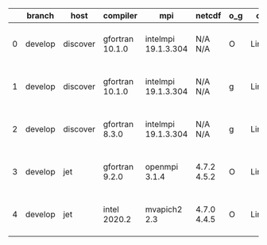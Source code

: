|    | branch   | host     | compiler        | mpi                 | netcdf      | o_g   | os    | build   | u_pass   | u_fail   | s_pass   | s_fail   | e_pass   | e_fail   | nuopc_pass   | nuopc_fail   | artifacts_hash                                                                                                                                                    | modified                  |
|----|----------|----------|-----------------|---------------------|-------------|-------|-------|---------|----------|----------|----------|----------|----------|----------|--------------|--------------|-------------------------------------------------------------------------------------------------------------------------------------------------------------------|---------------------------|
|  0 | develop  | discover | gfortran 10.1.0 | intelmpi 19.1.3.304 | N/A N/A     | O     | Linux | pass    | pending  | pending  | pending  | pending  | pending  | pending  | pending      | pending      | [artifacts](https://github.com/esmf-org/esmf-test-artifacts/tree/69471033121eae1b24e3955b29401556bb46237d/develop/discover/gfortran/10.1.0/O/intelmpi/19.1.3.304) | 2022-04-08 01:12:52 -0400 |
|  1 | develop  | discover | gfortran 10.1.0 | intelmpi 19.1.3.304 | N/A N/A     | g     | Linux | pass    | pending  | pending  | pending  | pending  | pending  | pending  | pending      | pending      | [artifacts](https://github.com/esmf-org/esmf-test-artifacts/tree/69471033121eae1b24e3955b29401556bb46237d/develop/discover/gfortran/10.1.0/g/intelmpi/19.1.3.304) | 2022-04-08 01:12:52 -0400 |
|  2 | develop  | discover | gfortran 8.3.0  | intelmpi 19.1.3.304 | N/A N/A     | g     | Linux | pass    | pending  | pending  | pending  | pending  | pending  | pending  | pending      | pending      | [artifacts](https://github.com/esmf-org/esmf-test-artifacts/tree/69471033121eae1b24e3955b29401556bb46237d/develop/discover/gfortran/8.3.0/g/intelmpi/19.1.3.304)  | 2022-04-08 01:12:52 -0400 |
|  3 | develop  | jet      | gfortran 9.2.0  | openmpi 3.1.4       | 4.7.2 4.5.2 | O     | Linux | fail    | fail     | fail     | fail     | fail     | fail     | fail     | fail         | fail         | [artifacts](https://github.com/esmf-org/esmf-test-artifacts/tree/0adad67fb9c3e2440f08f755e56cfac9fdca502c/develop/jet/gfortran/9.2.0/O/openmpi/3.1.4)             | 2022-04-08 03:55:16 +0000 |
|  4 | develop  | jet      | intel 2020.2    | mvapich2 2.3        | 4.7.0 4.4.5 | O     | Linux | fail    | fail     | fail     | fail     | fail     | fail     | fail     | fail         | fail         | [artifacts](https://github.com/esmf-org/esmf-test-artifacts/tree/431b37cd985503810aa942f3fdd6076a64cb1b07/develop/jet/intel/2020.2/O/mvapich2/2.3)                | 2022-04-08 04:00:33 +0000 |